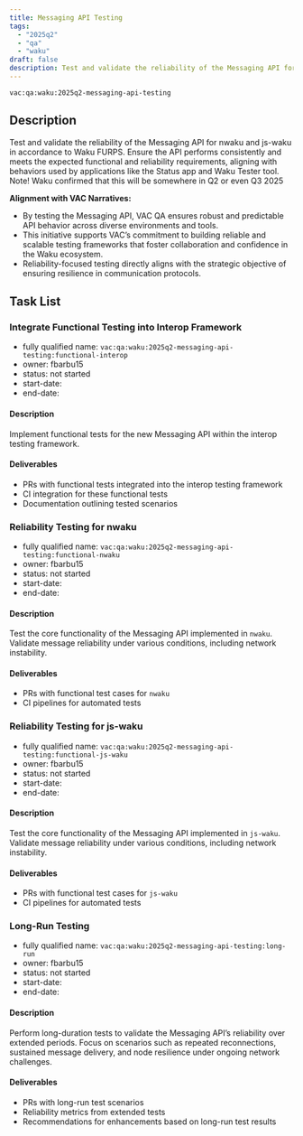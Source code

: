 ```yaml
---
title: Messaging API Testing
tags:
  - "2025q2"
  - "qa"
  - "waku"  
draft: false  
description: Test and validate the reliability of the Messaging API for nwaku and js-waku.
---
```


`vac:qa:waku:2025q2-messaging-api-testing`

## Description
Test and validate the reliability of the Messaging API 
for nwaku and js-waku in accordance to Waku FURPS. 
Ensure the API performs consistently and meets the expected functional and reliability requirements, 
aligning with behaviors used by applications like the Status app and Waku Tester tool.
Note! Waku confirmed that this will be somewhere in Q2 or even Q3 2025

**Alignment with VAC Narratives:**
- By testing the Messaging API, 
  VAC QA ensures robust and predictable API behavior across diverse environments and tools.
- This initiative supports VAC’s commitment to building reliable and scalable testing frameworks 
  that foster collaboration and confidence in the Waku ecosystem.
- Reliability-focused testing directly aligns with the strategic objective of ensuring resilience in communication protocols.

## Task List

### Integrate Functional Testing into Interop Framework

* fully qualified name: `vac:qa:waku:2025q2-messaging-api-testing:functional-interop`
* owner: fbarbu15
* status: not started
* start-date: 
* end-date: 

#### Description
Implement functional tests for the new Messaging API within the interop testing framework.

#### Deliverables
* PRs with functional tests integrated into the interop testing framework
* CI integration for these functional tests
* Documentation outlining tested scenarios

### Reliability Testing for nwaku

* fully qualified name: `vac:qa:waku:2025q2-messaging-api-testing:functional-nwaku`
* owner: fbarbu15
* status: not started
* start-date: 
* end-date: 

#### Description
Test the core functionality of the Messaging API implemented in `nwaku`. 
Validate message reliability under various conditions, including network instability.

#### Deliverables
* PRs with functional test cases for `nwaku`
* CI pipelines for automated tests

### Reliability Testing for js-waku

* fully qualified name: `vac:qa:waku:2025q2-messaging-api-testing:functional-js-waku`
* owner: fbarbu15
* status: not started
* start-date: 
* end-date: 

#### Description
Test the core functionality of the Messaging API implemented in `js-waku`. 
Validate message reliability under various conditions, including network instability.

#### Deliverables
* PRs with functional test cases for `js-waku`
* CI pipelines for automated tests

### Long-Run Testing

* fully qualified name: `vac:qa:waku:2025q2-messaging-api-testing:long-run`
* owner: fbarbu15
* status: not started
* start-date: 
* end-date: 

#### Description
Perform long-duration tests to validate the Messaging API’s reliability over extended periods. 
Focus on scenarios such as repeated reconnections, sustained message delivery, 
and node resilience under ongoing network challenges.

#### Deliverables
* PRs with long-run test scenarios
* Reliability metrics from extended tests
* Recommendations for enhancements based on long-run test results
